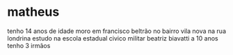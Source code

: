 # matheus 
tenho 14 anos de idade
moro em francisco beltrão no bairro vila nova na rua londrina
estudo na escola estadual civico militar beatriz biavatti a 10 anos
tenho 3 irmãos 
